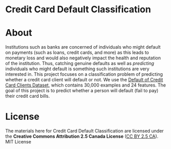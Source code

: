 # Credit Card Default Classification
    
# About 

Institutions such as banks are concerned of individuals who might default on payments (such as loans, credit cards, and more) as this leads to monetary loss and would also negatively impact the health and reputation of the institution. Thus, catching genuine defaults as well as *predicting* individuals who might default is something such institutions are very interested in. This project focuses on a classification problem of predicting whether a credit card client will default or not. We use the [Default of Credit Card Clients Dataset](https://www.kaggle.com/datasets/uciml/default-of-credit-card-clients-dataset), which contains 30,000 examples and 24 features. The goal of this project is to predict whether a person will default (fail to pay) their credit card bills. 

# License
The materials here for Credit Card Default Classification are licensed under the **Creative Commons Attribution 2.5 Canada License** ([CC BY 2.5 CA](https://creativecommons.org/licenses/by/2.5/ca/)). MIT License
